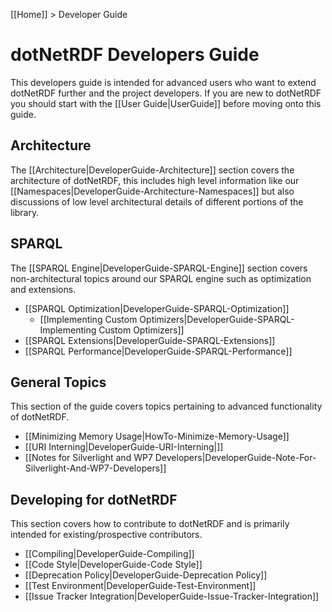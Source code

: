 [[Home]] > Developer Guide

# dotNetRDF Developers Guide

This developers guide is intended for advanced users who want to extend dotNetRDF further and the project developers.  If you are new to dotNetRDF you should start with the [[User Guide|UserGuide]] before moving onto this guide.

## Architecture

The [[Architecture|DeveloperGuide-Architecture]] section covers the architecture of dotNetRDF, this includes high level information like our [[Namespaces|DeveloperGuide-Architecture-Namespaces]] but also discussions of low level architectural details of different portions of the library.

## SPARQL

The [[SPARQL Engine|DeveloperGuide-SPARQL-Engine]] section covers non-architectural topics around our SPARQL engine such as optimization and extensions.

* [[SPARQL Optimization|DeveloperGuide-SPARQL-Optimization]]
  * [[Implementing Custom Optimizers|DeveloperGuide-SPARQL-Implementing Custom Optimizers]]
* [[SPARQL Extensions|DeveloperGuide-SPARQL-Extensions]]
* [[SPARQL Performance|DeveloperGuide-SPARQL-Performance]]

## General Topics

This section of the guide covers topics pertaining to advanced functionality of dotNetRDF.

* [[Minimizing Memory Usage|HowTo-Minimize-Memory-Usage]]
* [[URI Interning|DeveloperGuide-URI-Interning|]]
* [[Notes for Silverlight and WP7 Developers|DeveloperGuide-Note-For-Silverlight-And-WP7-Developers]]

## Developing for dotNetRDF

This section covers how to contribute to dotNetRDF and is primarily intended for existing/prospective contributors.

* [[Compiling|DeveloperGuide-Compiling]]
* [[Code Style|DeveloperGuide-Code Style]]
* [[Deprecation Policy|DeveloperGuide-Deprecation Policy]]
* [[Test Environment|DeveloperGuide-Test-Environment]]
* [[Issue Tracker Integration|DeveloperGuide-Issue-Tracker-Integration]]